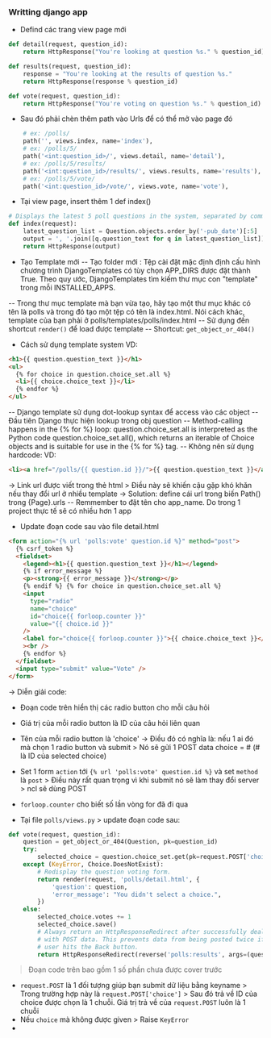 ### Writting django app

- Defind các trang view page mới

```python
def detail(request, question_id):
    return HttpResponse("You're looking at question %s." % question_id)

def results(request, question_id):
    response = "You're looking at the results of question %s."
    return HttpResponse(response % question_id)

def vote(request, question_id):
    return HttpResponse("You're voting on question %s." % question_id)
```

- Sau đó phải chèn thêm path vào Urls để có thể mở vào page đó

```python
    # ex: /polls/
    path('', views.index, name='index'),
    # ex: /polls/5/
    path('<int:question_id>/', views.detail, name='detail'),
    # ex: /polls/5/results/
    path('<int:question_id>/results/', views.results, name='results'),
    # ex: /polls/5/vote/
    path('<int:question_id>/vote/', views.vote, name='vote'),
```

- Tại view page, insert thêm 1 def index()

```python
# Displays the latest 5 poll questions in the system, separated by commas, according to publication date:
def index(request):
    latest_question_list = Question.objects.order_by('-pub_date')[:5]
    output = ', '.join([q.question_text for q in latest_question_list])
    return HttpResponse(output)
```

- Tạo Template mới
  -- Tạo folder mới : Tệp cài đặt mặc định định cấu hình chương trình DjangoTemplates có tùy chọn APP_DIRS được đặt thành True. Theo quy ước, DjangoTemplates tìm kiếm thư mục con "template" trong mỗi INSTALLED_APPS.

-- Trong thư mục template mà bạn vừa tạo, hãy tạo một thư mục khác có tên là polls và trong đó tạo một tệp có tên là index.html. Nói cách khác, template của bạn phải ở polls/templates/polls/index.html
-- Sử dụng đến shortcut `render()` để load được template
-- Shortcut: `get_object_or_404()`

- Cách sử dụng template system
  VD:

```html
<h1>{{ question.question_text }}</h1>
<ul>
  {% for choice in question.choice_set.all %}
  <li>{{ choice.choice_text }}</li>
  {% endfor %}
</ul>
```

-- Django template sử dụng dot-lookup syntax để access vào các object
-- Đầu tiên Django thực hiện lookup trong obj question
-- Method-calling happens in the {% for %} loop: question.choice_set.all is interpreted as the Python code question.choice_set.all(), which returns an iterable of Choice objects and is suitable for use in the {% for %} tag.
-- Không nên sử dụng hardcode:
VD:

```html
<li><a href="/polls/{{ question.id }}/">{{ question.question_text }}</a></li>
```

-> Link url được viết trong thẻ html > Điều này sẽ khiến cậu gặp khó khăn nếu thay đổi url ở nhiều template
-> Solution: define cái url trong biến Path() trong {Page}.urls
-- Remmember to đặt tên cho app_name. Do trong 1 project thực tế sẽ có nhiều hơn 1 app

- Update đoạn code sau vào file detail.html

```html
<form action="{% url 'polls:vote' question.id %}" method="post">
  {% csrf_token %}
  <fieldset>
    <legend><h1>{{ question.question_text }}</h1></legend>
    {% if error_message %}
    <p><strong>{{ error_message }}</strong></p>
    {% endif %} {% for choice in question.choice_set.all %}
    <input
      type="radio"
      name="choice"
      id="choice{{ forloop.counter }}"
      value="{{ choice.id }}"
    />
    <label for="choice{{ forloop.counter }}">{{ choice.choice_text }}</label
    ><br />
    {% endfor %}
  </fieldset>
  <input type="submit" value="Vote" />
</form>
```

-> Diễn giải code:

- Đoạn code trên hiển thị các radio button cho mỗi câu hỏi
- Giá trị của mỗi radio button là ID của câu hỏi liên quan
- Tên của mỗi radio button là 'choice'
  -> Điều đó có nghĩa là: nếu 1 ai đó mà chọn 1 radio button và submit > Nó sẽ gửi 1 POST data choice = # (# là ID của selected choice)

- Set 1 form `action` tới `{% url 'polls:vote' question.id %}` và set `method` là `post` > Điều này rất quan trọng vì khi submit nó sẽ làm thay đổi server > ncl sẽ dùng POST
- `forloop.counter` cho biết số lần vòng for đã đi qua

- Tại file `polls/views.py` > update đoạn code sau:

```python
def vote(request, question_id):
    question = get_object_or_404(Question, pk=question_id)
    try:
        selected_choice = question.choice_set.get(pk=request.POST['choice'])
    except (KeyError, Choice.DoesNotExist):
        # Redisplay the question voting form.
        return render(request, 'polls/detail.html', {
            'question': question,
            'error_message': "You didn't select a choice.",
        })
    else:
        selected_choice.votes += 1
        selected_choice.save()
        # Always return an HttpResponseRedirect after successfully dealing
        # with POST data. This prevents data from being posted twice if a
        # user hits the Back button.
        return HttpResponseRedirect(reverse('polls:results', args=(question.id,)))
```
> Đoạn code trên bao gồm 1 số phần chưa được cover trước
- `request.POST` là 1 đối tượng giúp bạn submit dữ liệu bằng keyname > Trong trường hợp này là `request.POST['choice']` > Sau đó trả về ID của choice được chọn là 1 chuỗi. Giá trị trả về của `request.POST` luôn là 1 chuỗi 
- Nếu `choice` mà không được given > Raise `KeyError`
- 